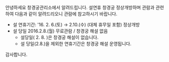 안녕하세요 창경궁관리소에서 알려드립니다. 설연휴 창경궁 정상개방하며 관람과 관련하여 다음과 같이 알려드리오니 관람에 참고하시기 바랍니다.

- 설 연휴기간: '16. 2. 6.(토) → 2.10.(수) (대체 휴무일 포함) 정상개방
- 설 당일 2016.2.8.(월) 무료관람 / 창경궁 해설 없음
  - 설당일( 2. 8. )은 창경궁 해설이 없습니다.
  - 설 당일(2.8.)을 제외한 연휴기간은 창경궁 해설 운영됩니다.

감사합니다.